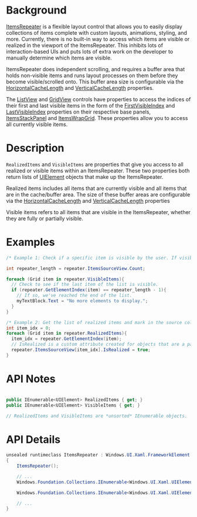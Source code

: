 <!-- The purpose of this spec is to describe a new feature and
its APIs that make up a new feature in WinUI. -->

<!-- There are two audiences for the spec. The first are people
that want to evaluate and give feedback on the API, as part of
the submission process.  When it's complete
it will be incorporated into the public documentation at
docs.microsoft.com (http://docs.microsoft.com/uwp/toolkits/winui/).
Hopefully we'll be able to copy it mostly verbatim.
So the second audience is everyone that reads there to learn how
and why to use this API. -->

# Background
<!-- Use this section to provide background context for the new API(s) 
in this spec. -->

<!-- This section and the appendix are the only sections that likely
do not get copied to docs.microsoft.com; they're just an aid to reading this spec. -->

<!-- If you're modifying an existing API, included a link here to the
existing page(s) -->

<!-- For example, this section is a place to explain why you're adding this API rather than
modifying an existing API. -->

<!-- For example, this is a place to provide a brief explanation of some dependent
area, just explanation enough to understand this new API, rather than telling
the reader "go read 100 pages of background information posted at ...". -->

[ItemsRepeater](https://docs.microsoft.com/uwp/api/microsoft.ui.xaml.controls.itemsrepeater?view=winui-2.4) is a flexible layout control that allows you to easily display collections of items complete with custom layouts, animations, styling, and more. Currently, there is no built-in way to access which items are visible or realized in the viewport of the ItemsRepeater. This inhibits lots of interaction-based UIs and puts lots of extra work on the developer to manually determine which items are visible. 

ItemsRepeater does independent scrolling, and requires a buffer area that holds non-visible items and runs layout processes on them before they become visible/scrolled onto. This buffer area size is configurable via the [HorizontalCacheLength](https://docs.microsoft.com/uwp/api/microsoft.ui.xaml.controls.itemsrepeater.horizontalcachelength?view=winui-2.4) and [VerticalCacheLength](https://docs.microsoft.com/uwp/api/microsoft.ui.xaml.controls.itemsrepeater.verticalcachelength?view=winui-2.4) properties. 

The [ListView](https://docs.microsoft.com/uwp/api/windows.ui.xaml.controls.listview?view=winrt-19041) and [GridView](https://docs.microsoft.com/uwp/api/windows.ui.xaml.controls.gridview?view=winrt-19041) controls  have properties to access the indices of their first and last visible items in the form of the [FirstVisibleIndex](https://docs.microsoft.com/uwp/api/windows.ui.xaml.controls.itemswrapgrid.firstvisibleindex?view=winrt-19041#Windows_UI_Xaml_Controls_ItemsWrapGrid_FirstVisibleIndex) and [LastVisibleIndex](https://docs.microsoft.com/uwp/api/windows.ui.xaml.controls.itemswrapgrid.lastvisibleindex?view=winrt-19041) properties on their respective base panels, [ItemsStackPanel](https://docs.microsoft.com/uwp/api/windows.ui.xaml.controls.itemsstackpanel?view=winrt-19041) and [ItemsWrapGrid](https://docs.microsoft.com/uwp/api/Windows.UI.Xaml.Controls.ItemsWrapGrid?redirectedfrom=MSDN&view=winrt-19041#Windows_UI_Xaml_Controls_ItemsWrapGrid_FirstVisibleIndex). These properties allow you to access all currently visible items. 

# Description
<!-- Use this section to provide a brief description of the feature.
For an example, see the introduction to the PasswordBox control 
(http://docs.microsoft.com/windows/uwp/design/controls-and-patterns/password-box). -->

`RealizedItems` and `VisibleItems` are properties that give you access to all realized or visible items within an ItemsRepeater. These two properties both return lists of [UIElement](https://docs.microsoft.com/uwp/api/windows.ui.xaml.uielement?view=winrt-19041) objects that make up the ItemsRepeater. 

Realized items includes all items that are currently visible and all items that are in the cache/buffer area. The size of these buffer areas are configurable via the [HorizontalCacheLength](https://docs.microsoft.com/uwp/api/microsoft.ui.xaml.controls.itemsrepeater.horizontalcachelength?view=winui-2.4) and [VerticalCacheLength](https://docs.microsoft.com/uwp/api/microsoft.ui.xaml.controls.itemsrepeater.verticalcachelength?view=winui-2.4) properties

Visible items refers to all items that are visible in the ItemsRepeater, whether they are fully or partially visible.

# Examples
<!-- Use this section to explain the features of the API, showing
example code with each description. The general format is: 
  feature explanation,
  example code
  feature explanation,
  example code
  etc.-->
  
<!-- Code samples should be in C# and/or C++/WinRT -->

<!-- As an example of this section, see the Examples section for the PasswordBox control 
(https://docs.microsoft.com/windows/uwp/design/controls-and-patterns/password-box#examples). -->

```csharp
/* Example 1: Check if a specific item is visible by the user. If visible, inform the user that they've scrolled to the bottom of the list. */

int repeater_length = repeater.ItemsSourceView.Count;

foreach (Grid item in repeater.VisibleItems){
  // Check to see if the last item of the list is visible.
  if (repeater.GetElementIndex(item) == repeater_length - 1){
    // If so, we've reached the end of the list.
    myTextBlock.Text = "No more elements to display.";
  }
}

/* Example 2: Get the list of realized items and mark in the source collection that the item has been realized. */
int item_idx = 0;
foreach (Grid item in repeater.RealizedItems){
  item_idx = repeater.GetElementIndex(item);
  // IsRealized is a custom attribute created for objects that are a part of the repeater's ItemsSource. 
  repeater.ItemsSourceView[item_idx].IsRealized = true; 
}

```

# API Notes
<!-- Option 1: Give a one or two line description of each API (type
and member), or at least the ones that aren't obvious
from their name.  These descriptions are what show up
in IntelliSense. For properties, specify the default value of the property if it
isn't the type's default (for example an int-typed property that doesn't default to zero.) -->

<!-- Option 2: Put these descriptions in the below API Details section,
with a "///" comment above the member or type. -->
```csharp

public IEnumerable<UIElement> RealizedItems { get; }
public IEnumerable<UIElement> VisibleItems { get; }

// RealizedItems and VisibleItems are *unsorted* IEnumerable objects.

```

# API Details
<!-- The exact API, in MIDL3 format (https://docs.microsoft.com/en-us/uwp/midl-3/) -->
```csharp
unsealed runtimeclass ItemsRepeater : Windows.UI.Xaml.FrameworkElement
{
    ItemsRepeater();

    // ...
    Windows.Foundation.Collections.IEnumerable<Windows.UI.Xaml.UIElement> RealizedItems { get; }

    Windows.Foundation.Collections.IEnumerable<Windows.UI.Xaml.UIElement> VisibleItems { get; }

    // ...
}
```

<!-- # Appendix
<!-- Anything else that you want to write down for posterity, but 
that isn't necessary to understand the purpose and usage of the API.
For example, implementation details.  -->
